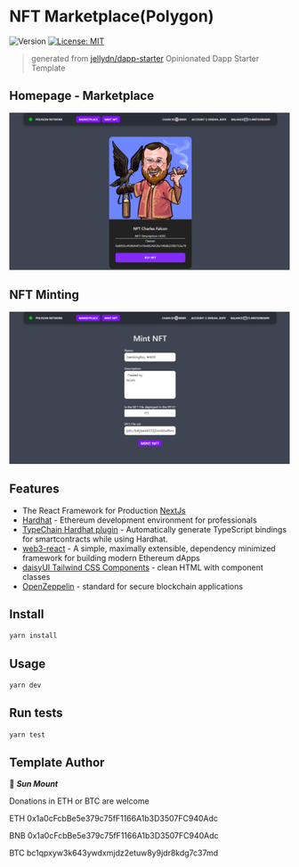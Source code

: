 # NFT Marketplace(Polygon)

![Version](https://img.shields.io/badge/version-0.0.1-blue.svg?cacheSeconds=2592000)
[![License: MIT](https://img.shields.io/badge/License-MIT-yellow.svg)](#)

> generated from [jellydn/dapp-starter](https://github.com/jellydn/dapp-starter)
> Opinionated Dapp Starter Template

## Homepage - Marketplace

![./screenshot.png](./img/screenshot.png)

## NFT Minting

![./screenshotMinting.png](./img/screenshotMinting.png)

## Features

- The React Framework for Production [NextJs](https://https://nextjs.org//)
- [Hardhat](https://hardhat.org/) - Ethereum development environment for professionals
- [TypeChain Hardhat plugin](https://github.com/ethereum-ts/TypeChain/tree/master/packages/hardhat) - Automatically generate TypeScript bindings for smartcontracts while using Hardhat.
- [web3-react](https://github.com/NoahZinsmeister/web3-react/) - A simple, maximally extensible, dependency minimized framework for building modern Ethereum dApps
- [daisyUI Tailwind CSS Components](https://daisyui.com/) - clean HTML with component classes
- [OpenZeppelin](https://docs.openzeppelin.com/contracts/4.x/) - standard for secure blockchain applications

## Install

```sh
yarn install
```

## Usage

```sh
yarn dev
```

## Run tests

```sh
yarn test
```

## Template Author

👤 ***Sun Mount***

Donations in ETH or BTC are welcome

ETH 0x1a0cFcbBe5e379c75fF1166A1b3D3507FC940Adc

BNB 0x1a0cFcbBe5e379c75fF1166A1b3D3507FC940Adc

BTC bc1qpxyw3k643ywdxmjdz2etuw8y9jdr8kdg7c37md
